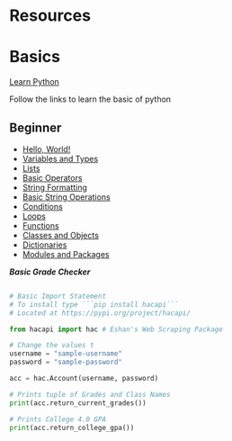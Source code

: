 # Resources

# Basics
[Learn Python](https://www.learnpython.org/)

Follow the links to learn the basic of python

## Beginner
- [Hello, World!](https://www.learnpython.org/en/Hello%2C_World%21)
- [Variables and Types](https://www.learnpython.org/en/Variables_and_Types)
- [Lists](https://www.learnpython.org/en/Lists)
- [Basic Operators](https://www.learnpython.org/en/Basic_Operators)
- [String Formatting](https://www.learnpython.org/en/String_Formatting)
- [Basic String Operations](https://www.learnpython.org/en/Basic_String_Operations)
- [Conditions](https://www.learnpython.org/en/Conditions)
- [Loops](https://www.learnpython.org/en/Loops)
- [Functions](https://www.learnpython.org/en/Functions)
- [Classes and Objects](https://www.learnpython.org/en/Classes_and_Objects)
- [Dictionaries](https://www.learnpython.org/en/Dictionaries)
- [Modules and Packages](https://www.learnpython.org/en/Modules_and_Packages)


***Basic Grade Checker***
```python

# Basic Import Statement
# To install type ```pip install hacapi```
# Located at https://pypi.org/project/hacapi/ 

from hacapi import hac # Eshan's Web Scraping Package

# Change the values t
username = "sample-username"
password = "sample-password"

acc = hac.Account(username, password)

# Prints tuple of Grades and Class Names
print(acc.return_current_grades())

# Prints College 4.0 GPA
print(acc.return_college_gpa())

```
